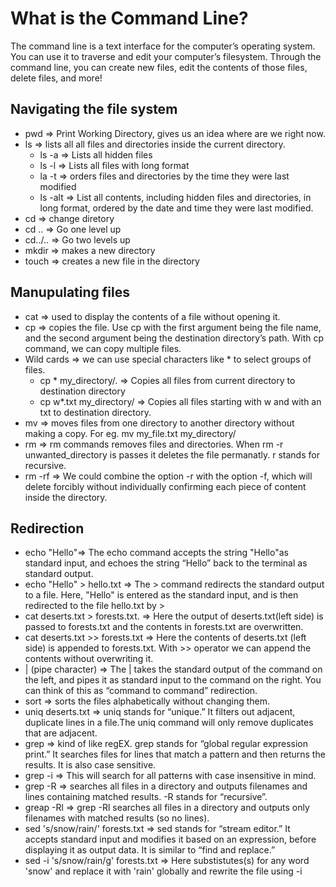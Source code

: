 # What is the Command Line?
The command line is a text interface for the computer’s operating system. 
You can use it to traverse and edit your computer’s filesystem. Through the command line, you can create new files, edit the contents of those files, delete files, and more!

## Navigating the file system

* pwd => Print Working Directory, gives us an idea where are we right now.
* ls => lists all all files and directories inside the current directory.
  * ls -a => Lists all hidden files
  * ls -l => Lists all files with long format
  * la -t => orders files and directories by the time they were last modified
  * ls -alt => List all contents, including hidden files and directories, in long format, ordered by the date and time they were last modified.
* cd => change diretory
* cd .. => Go one level up
* cd../.. => Go two levels up
* mkdir => makes a new directory
* touch => creates a new file in the directory

## Manupulating files
* cat => used to display the contents of a file without opening it.
* cp => copies the file. Use cp with the first argument being the file name, and the second argument being the destination directory’s path. With cp command, we can copy multiple files.
* Wild cards => we can use special characters like * to select groups of files. 
    * cp * my_directory/.   => Copies all files from current directory to destination directory
    * cp w*.txt my_directory/ => Copies all files starting with w and with an txt to destination directory.
* mv => moves files from one directory to another directory without making a copy. For eg. mv my_file.txt my_directory/ 
* rm => rm commands removes files and directories. When rm -r unwanted_directory is passes it deletes the file permanatly. r stands for recursive. 
* rm -rf => We could combine the option -r with the option -f, which will delete forcibly without individually confirming each piece of content inside the directory.

## Redirection
* echo "Hello"=> The echo command accepts the string "Hello"as standard input, and echoes the string “Hello” back to the terminal as standard output.
* echo "Hello" > hello.txt => The > command redirects the standard output to a file. Here, "Hello" is entered as the standard input, and is then redirected to the file hello.txt by >
* cat deserts.txt > forests.txt. => Here the output of deserts.txt(left side) is passed to forests.txt and the contents in forests.txt are overwritten.
* cat deserts.txt >> forests.txt => Here the contents of deserts.txt (left side) is appended to forests.txt. With >> operator we can append the contents without overwriting it.
* | (pipe character) => The | takes the standard output of the command on the left, and pipes it as standard input to the command on the right. You can think of this as “command to command” redirection.
* sort => sorts the files alphabetically without changing them.
* uniq deserts.txt => uniq stands for “unique.” It filters out adjacent, duplicate lines in a file.The uniq command will only remove duplicates that are adjacent.
* grep => kind of like regEX. grep stands for “global regular expression print.” It searches files for lines that match a pattern and then returns the results. It is also case sensitive.  
* grep -i => This will search for all patterns with case insensitive in mind. 
* grep -R  => searches all files in a directory and outputs filenames and lines containing matched results. -R stands for “recursive”. 
* greap -Rl => grep -Rl searches all files in a directory and outputs only filenames with matched results (so no lines).
* sed 's/snow/rain/' forests.txt  => sed stands for “stream editor.” It accepts standard input and modifies it based on an expression, before displaying it as output data. It is similar to “find and replace.”
* sed -i 's/snow/rain/g' forests.txt => Here substistutes(s) for any word 'snow' and replace it with 'rain' globally and rewrite the file using -i
